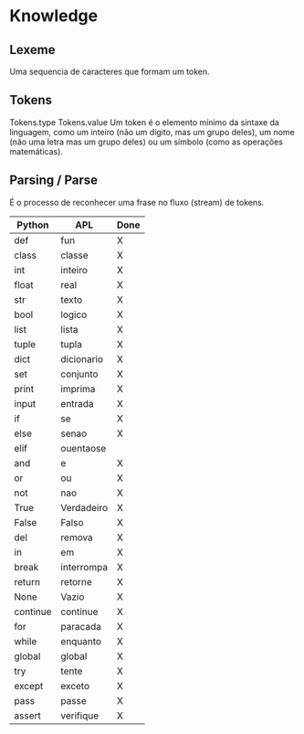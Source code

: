# Knowledge

## Lexeme

Uma sequencia de caracteres que formam um token.

## Tokens

Tokens.type
Tokens.value
Um token é o elemento mínimo da sintaxe da linguagem, como um inteiro (não um dígito, mas um grupo deles), 
um nome (não uma letra mas um grupo deles) ou um símbolo (como as operações matemáticas).

## Parsing / Parse

É o processo de reconhecer uma frase no fluxo (stream) de tokens.


|Python| APL |Done|
|-----|-----|-----|
|def|fun|X|
|class|classe|X|
|int|inteiro|X|
|float|real|X|
|str|texto|X|
|bool|logico|X|
|list|lista|X|
|tuple|tupla|X|
|dict|dicionario|X|
|set|conjunto|X|
|print|imprima|X|
|input|entrada|X|
|if|se|X|
|else|senao|X|
|elif|ouentaose|
|and|e|X|
|or|ou|X|
|not|nao|X|
|True|Verdadeiro|X|
|False|Falso|X|
|del|remova|X|
|in|em|X|
|break|interrompa|X|
|return|retorne|X|
|None|Vazio|X|
|continue|continue|X|
|for| paracada|X|
|while|enquanto|X|
|global|global|X|
|try|tente|X|
|except|exceto|X|
|pass|passe|X|
|assert|verifique|X|

```